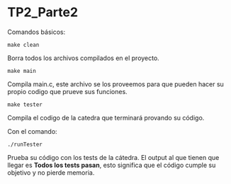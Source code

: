# TP2_Parte2


Comandos básicos:

    make clean

Borra todos los archivos compilados en el proyecto.

    make main
    
Compila main.c, este archivo se los proveemos para que pueden hacer su propio codigo que prueve sus funciones.


    make tester

Compila el codigo de la catedra que terminará provando su código. 


Con el comando:

    ./runTester

Prueba su código con los tests de la cátedra. El output al que tienen que llegar es  **Todos los tests pasan**, esto significa que el código cumple su objetivo y no pierde memoria.

